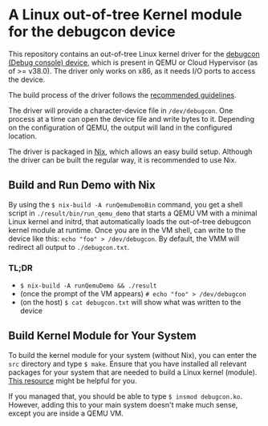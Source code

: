 # A Linux out-of-tree Kernel module for the debugcon device

This repository contains an out-of-tree Linux kernel driver for the
[debugcon (Debug console) device](https://phip1611.de/blog/how-to-use-qemus-debugcon-feature-and-write-to-a-file/),
which is present in QEMU or Cloud Hypervisor (as of >= v38.0).
The driver only works on x86, as it needs I/O ports to access the device.

The build process of the driver follows the
[recommended guidelines](https://docs.kernel.org/kbuild/modules.html).

The driver will provide a character-device file in `/dev/debugcon`. One process
at a time can open the device file and write bytes to it. Depending on the
configuration of QEMU, the output will land in the configured location.

The driver is packaged in [Nix](https://nixos.org/), which allows an easy build
setup. Although the driver can be built the regular way, it is recommended to
use Nix.

## Build and Run Demo with Nix

By using the `$ nix-build -A runQemuDemoBin` command, you get a shell script in
`./result/bin/run_qemu_demo` that starts a QEMU VM with a minimal Linux kernel
and initrd, that automatically loads the out-of-tree debugcon kernel module at
runtime. Once you are in the VM shell, can write to the device like this:
`echo "foo" > /dev/debugcon`. By default, the VMM will redirect all output to
`./debugcon.txt`.

### TL;DR

- `$ nix-build -A runQemuDemo && ./result`
- (once the prompt of the VM appears) `# echo "foo" > /dev/debugcon`
- (on the host) `$ cat debugcon.txt` will show what was written to the
  device

## Build Kernel Module for Your System

To build the kernel module for your system (without Nix), you can enter the
`src` directory and type `$ make`. Ensure that you have installed all relevant
packages for your system that are needed to build a Linux kernel (module).
[This resource](https://wiki.ubuntu.com/Kernel/BuildYourOwnKernel) might be
helpful for you.

If you managed that, you should be able to type `$ insmod debugcon.ko`. However,
adding this to your main system doesn't make much sense, except you are inside a
QEMU VM.
